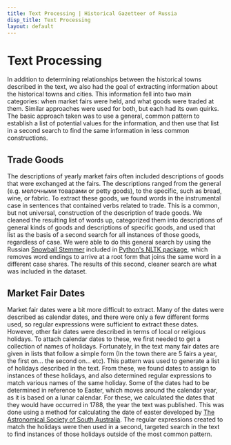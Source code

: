 ```yaml
---
title: Text Processing | Historical Gazetteer of Russia
disp_title: Text Processing
layout: default
---
```

Text Processing
===============
In addition to determining relationships between the historical towns described in the text, we also had the goal of extracting information about the historical towns and cities. This information fell into two main categories: when market fairs were held, and what goods were traded at them. Similar approaches were used for both, but each had its own quirks. The basic approach taken was to use a general, common pattern to establish a list of potential values for the information, and then use that list in a second search to find the same information in less common constructions.

Trade Goods
-----------
The descriptions of yearly market fairs often included descriptions of goods that were exchanged at the fairs. The descriptions ranged from the general (e.g. мелочными товарами or petty goods), to the specific, such as bread, wine, or fabric. To extract these goods, we found words in the instrumental case in sentences that contained verbs related to trade. This is a common, but not universal, construction of the description of trade goods. We cleaned the resulting list of words up, categorized them into descriptions of general kinds of goods and descriptions of specific goods, and used that list as the basis of a second search for all instances of those goods, regardless of case. We were able to do this general search by using the Russian [Snowball Stemmer](http://snowball.tartarus.org/) included in [Python's NLTK package](http://www.nltk.org/), which removes word endings to arrive at a root form that joins the same word in a different case shares. The results of this second, cleaner search are what was included in the dataset.

Market Fair Dates
-----------------
Market fair dates were a bit more difficult to extract. Many of the dates were described as calendar dates, and there were only a few different forms used, so regular expressions were sufficient to extract these dates. However, other fair dates were described in terms of local or religious holidays. To attach calendar dates to these, we first needed to get a collection of names of holidays. Fortunately, in the text many fair dates are given in lists that follow a simple form (In the town there are 5 fairs a year, the first on... the second on... etc). This pattern was used to generate a list of holidays described in the text. From these, we found dates to assign to instances of these holidays, and also determined regular expressions to match various names of the same holiday. Some of the dates had to be determined in reference to Easter, which moves around the calendar year, as it is based on a lunar calendar. For these, we calculated the dates that they would have occurred in 1788, the year the text was published. This was done using a method for calculating the date of easter developed by [The Astronomical Society of South Australia](https://www.assa.org.au/edm). The regular expressions created to match the holidays were then used in a second, targeted search in the text to find instances of those holidays outside of the most common pattern.
